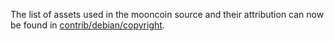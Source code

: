 The list of assets used in the mooncoin source and their attribution can now be found in [contrib/debian/copyright](../contrib/debian/copyright).
